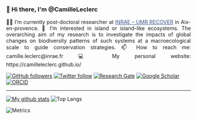 ### 👋 Hi there, I'm @CamilleLeclerc 
<p align="justify"> 👩‍💻 I’m currently post-doctoral researcher at <a href="https://www6.paca.inrae.fr/recover/" target="_blank" style="color:#3B528B;">INRAE – UMR RECOVER</a> in Aix-en-provence.  
👀 I’m interested in island or island-like ecosystems. The overarching aim of my research is to investigate the impacts of global changes on biodiversity patterns of such systems at a macroecological scale to guide conservation strategies.  
📫 How to reach me: camille.leclerc@inrae.fr  
💻 My personal website: https://camilleleclerc.github.io/  </p>

[![GitHub followers](https://img.shields.io/github/followers/CamilleLeclerc?label=Follow&style=flat-square&logo=github&logoColor=white&colorB=0C0504)](https://github.com/login?return_to=%2FCamilleLeclerc)
[![Twitter follow](https://img.shields.io/twitter/follow/_LeclercCamille?label=%20%40_LeclercCamille&style=flat-square&labelColor=2E7DEF&logo=twitter&logoColor=white&colorB=0D47A1)](https://twitter.com/_LeclercCamille)
[![Research Gate](https://img.shields.io/badge/-Research%20Gate-green.svg?style=flat-square&logo=researchgate&logoColor=white&colorB=616161&labelColor=00BFA5)](https://www.researchgate.net/profile/Camille-Leclerc-5)
[![Google Scholar](https://img.shields.io/badge/-Google%20Scholar-blue.svg?style=flat-square&logo=googlescholar&logoColor=white&colorB=2E7DEF&labelColor=2ECFEF)](https://scholar.google.com/citations?hl=fr&user=fseXcHIAAAAJ&view_op=list_works&sortby=pubdate)
[![ORCID](https://img.shields.io/badge/-ORCID-green.svg?style=flat-square&logo=orcid&logoColor=white&colorB=71DA0E&labelColor=0EDA11)](https://orcid.org/0000-0001-5830-1787)  

------  
[![My github stats](https://github-readme-stats.vercel.app/api?username=CamilleLeclerc&count_private=true&show_icons=true&theme=default)](https://github.com/anuraghazra/github-readme-stats)
![Top Langs](https://github-readme-stats.vercel.app/api/top-langs/?username=CamilleLeclerc&langs_count=4&layout=compact&theme=default)

![Metrics](https://metrics.lecoq.io/CamilleLeclerc?template=classic&config.timezone=France%2FParis)



<!--
**CamilleLeclerc/CamilleLeclerc** is a ✨ _special_ ✨ repository because its `README.md` (this file) appears on your GitHub profile.

Here are some ideas to get you started:

- 🔭 I’m currently working on ...
- 🌱 I’m currently learning ...
- 👯 I’m looking to collaborate on ...
- 🤔 I’m looking for help with ...
- 💬 Ask me about ...
- 📫 How to reach me: ...
- 😄 Pronouns: ...
- ⚡ Fun fact: ...
-->
